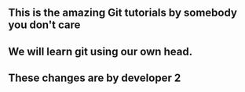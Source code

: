 ## This is the amazing Git tutorials by somebody you don't care
## We will learn git using our own head.
## These changes are by developer 2